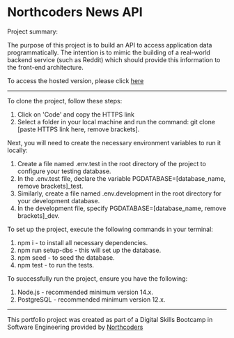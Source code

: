 # Northcoders News API
Project summary:

The purpose of this project is to build an API to access application data programmatically. The intention is to mimic the building of a real-world backend service (such as Reddit) which should provide this information to the front-end architecture.

To access the hosted version, please click [here](https://magdaleenas-nc-news.onrender.com/api)

---

To clone the project, follow these steps:
1. Click on 'Code' and copy the HTTPS link
2. Select a folder in your local machine and run the command: git clone [paste HTTPS link here, remove brackets].

Next, you will need to create the necessary environment variables to run it locally:
1. Create a file named .env.test in the root directory of the project to configure your testing database.
2. In the .env.test file, declare the variable PGDATABASE=[database_name, remove brackets]_test.
3. Similarly, create a file named .env.development in the root directory for your development database.
4. In the development file, specify PGDATABASE=[database_name, remove brackets]_dev.

To set up the project, execute the following commands in your terminal:
1. npm i - to install all necessary dependencies.
2. npm run setup-dbs - this will set up the database.
3. npm seed - to seed the database.
4. npm test - to run the tests.

To successfully run the project, ensure you have the following:
1. Node.js - recommended minimum version 14.x.
2. PostgreSQL - recommended minimum version 12.x.
--- 

This portfolio project was created as part of a Digital Skills Bootcamp in Software Engineering provided by [Northcoders](https://northcoders.com/)
